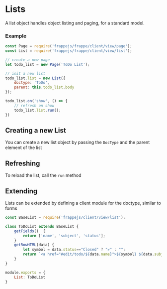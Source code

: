 # Lists

A list object handles object listing and paging, for a standard model.

### Example

```js
const Page = require('frappejs/frappe/client/view/page');
const List = require('frappejs/frappe/client/view/list');

// create a new page
let todo_list = new Page('ToDo List');

// init a new list
todo_list.list = new List({
	doctype: 'ToDo',
	parent: this.todo_list.body
});

todo_list.on('show', () => {
	// refresh on show
	todo_list.list.run();
})
```

## Creating a new List

You can create a new list object by passing the `DocType` and the parent element of the list

## Refreshing

To reload the list, call the `run` method

## Extending

Lists can be extended by defining a client module for the doctype, similar to forms

```js
const BaseList = require('frappejs/client/view/list');

class ToDoList extends BaseList {
    getFields()  {
        return ['name', 'subject', 'status'];
    }
    getRowHTML(data) {
        let symbol = data.status=="Closed" ? "✔" : "";
        return `<a href="#edit/todo/${data.name}">${symbol} ${data.subject}</a>`;
    }
}

module.exports = {
    List: ToDoList
}
```